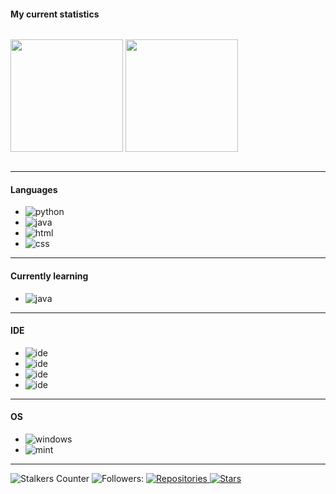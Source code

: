 #### My current statistics
<p align="center" style="display:inline-block;">
    <img height="180em" src="https://github-readme-stats.vercel.app/api?username=cchhaarroonn&show_icons=true&theme=monokai&include_all_commits=true&count_private=true"/>
    <img height="180em" src="https://github-readme-stats.vercel.app/api/top-langs/?username=cchhaarroonn&show_icons=true&theme=monokai&include_all_commits=true&count_private=true"/>
</p>

---

#### Languages
- ![python](https://img.shields.io/badge/-Python-F50069?style=flat-square&logo=python)
- ![java](https://img.shields.io/badge/-Java-F50069?style=flat-square&logo=Java)
- ![html](https://img.shields.io/badge/-HTML-F50069?style=flat-square&logo=HTML5)
- ![css](https://img.shields.io/badge/-CSS-F50069?style=flat-square&logo=CSS3)

---

#### Currently learning
- ![java](https://img.shields.io/badge/-Java-F50069?style=flat-square&logo=java)

---

#### IDE
- ![ide](https://img.shields.io/badge/-VS_Code-F50069?style=flat-square&logo=visual-studio-code)
- ![ide](https://img.shields.io/badge/-Sublime_Text-F50069?style=flat-square&logo=sublime-text)
- ![ide](https://img.shields.io/badge/-IntelliJ_IDEA-F50069?style=flat-square&logo=IntellijIdea)
- ![ide](https://img.shields.io/badge/-Eclipse-F50069?style=flat-square&logo=Eclipse)
---

#### OS
- ![windows](https://img.shields.io/badge/-Windows-F50069?style=flat-square&logo=windows)
- ![mint](https://img.shields.io/badge/-Mint-F50069?style=flat-square&logo=debian)

---

![Stalkers Counter](https://badges.pufler.dev/visits/cchhaarroonn/cchhaarroonn?style=for-the-badge&color=purple&logo=elixir&logoColor=purple&label=Stalkers+Counter)
![Followers:](https://img.shields.io/github/followers/owersite?style=for-the-badge&color=pink&logo=elixir&logoColor=pink)
<a href="https://github.com/owersite?tab=repositories">
    <img src="https://badges.pufler.dev/repos/owersite?style=for-the-badge&logo=elixir&logoColor=pink&color=pink&cacheSeconds=3600" alt="Repositories"/>
</a>
<a href="https://github.com/owersite">
    <img src="https://img.shields.io/github/stars/owersite?color=pink&logo=elixir&logoColor=pink&style=for-the-badge&cacheSeconds=3600" alt="Stars"/>
</a>
